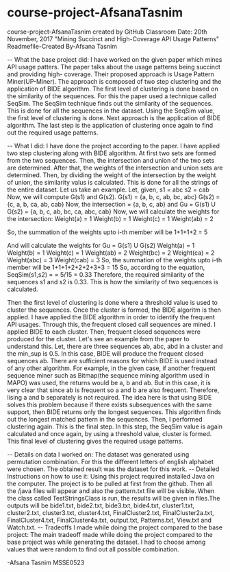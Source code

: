 # course-project-AfsanaTasnim
course-project-AfsanaTasnim created by GitHub Classroom
Date: 20th November, 2017
"Mining Succinct and High-Coverage API Usage Patterns"
Readmefile-Created By-Afsana Tasnim


-- What the base project did:
I have worked on the given paper which mines API usage patters. The paper talks about the usage patterns being succinct and providing high-
coverage. Their proposed approach is Usage Pattern Miner(UP-Miner). The approach is composed of two step clustering and the application
of BIDE algorithm. The first level of clustering is done based on the similarity of the sequences. For this the paper used a technique 
called SeqSim. The SeqSim technique finds out the similarity of the sequences. This is done for all the sequences in the dataset. Using the
SeqSim value, the first level of clustering is done. Next approach is the application of BIDE algorithm. The last step is the application
of clustering once again to find out the required usage patterns. 

-- What I did: 
I have done the project according to the paper. I have applied two step clustering along with BIDE algorithm. At first two sets are formed from the two sequences. Then, the intersection and union of the two sets are determined. After
that, the weights of the intersection and union sets are determined. Then, by dividing the weight of the intersection by the weight of 
union, the similarity valus is calculated. This is done for all the strings of the entire dataset. Let us take an example. Let, given,
s1 = abc
s2 = cab
Now, we will compute G(s1) and G(s2).
G(s1) = {a, b, c, ab, bc, abc}
G(s2) = {c, a, b, ca, ab, cab}
Now,
the intersection
= {a, b, c, ab}
and Gu = G(s1) U G(s2)
= {a, b, c, ab, bc, ca, abc, cab}
Now, we will calculate the weights for the intersection:
Weight(a) = 1
Weight(b) = 1
Weight(c) = 1
Weight(ab) = 2

So, the summation of the weights upto i-th member will be 1+1+1+2 = 5

And will calculate the weights for
Gu = G(s1) U G(s2)
Weight(a) = 1
Weight(b) = 1
Weight(c) = 1
Weight(ab) = 2
Weight(bc) = 2
Weight(ca) = 2
Weight(abc) = 3
Weight(cab) = 3
So, the summation of the weights upto i-th member will be 1+1+1+2+2+2+3+3 = 15
So, according to the equation, 
SeqSim(s1,s2) = = 5/15 = 0.33
Therefore, the required similarity of the sequences s1 and s2 is 0.33.
This is how the similarity of two sequences is calculated. 

Then the first level of clustering is done where a threshold value is used to cluster the sequences. Once the cluster is formed, the BIDE algoritm is then applied. I have applied the BIDE algorithm in order to identify the frequent API usages. Through this, the frequent closed call sequences are mined. I applied BIDE to each cluster. Then, frequent closed sequences were produced for the cluster. Let's see an example from the paper to understand this. Let, there are three sequences ab, abc, abd in a cluster and the min_sup is 0.5. In this case, BIDE will produce the frequent closed sequences ab. There are sufficient reasons for which BIDE is used instead of any other algorithm. For example, in the given case, if another frequent sequence miner such as Bitmap(the sequence mining algorithm used in MAPO) was used, the returns would be a, b and ab. But in this case, it is very clear that since ab is frequent so a and b are also frequent. Therefore, lising a and b separately is not required. The idea here is that using BIDE solves this problem because if there exists subsequences with the same support, then BIDE returns only the longest sequences.  This algorithm finds out the longest matched pattern in the sequences. Then, I performed clustering again. This is the final step. In this step, the SeqSim value is again calculated and once again, by using a threshold value, cluster is formed. This final level of clustering gives
the required usage patterns. 

-- Details on data I worked on:
The dataset was generated using permutation combination. For this the different letters of english alphabet were chosen. The obtained 
result was the dataset for this work.
-- Detailed Instructions on how to use it:
Using this project required installed Java on the computer. The project is to be pulled at first from the github. Then all the /java files
will appear and also the pattern.txt file will be visible. When the class called TestStringsClass is run, the results will be given in 
files.The outputs will be bide1.txt, bide2.txt, bide3.txt, bide4.txt, cluster1.txt, cluster2.txt, cluster3.txt, cluster4.txt, 
FinalCluster2.txt, FinalCluster2a.txt, FinalCluster4.txt, FinalCluster4a.txt, output.txt, Patterns.txt, View.txt and Watch.txt. 
-- Tradeoffs I made while doing the project compared to the base project:
The main tradeoff made while doing the project compared to the base project was while generating the dataset. I had to choose among values
that were random to find out all possible combination.

-Afsana Tasnim
MSSE0523
